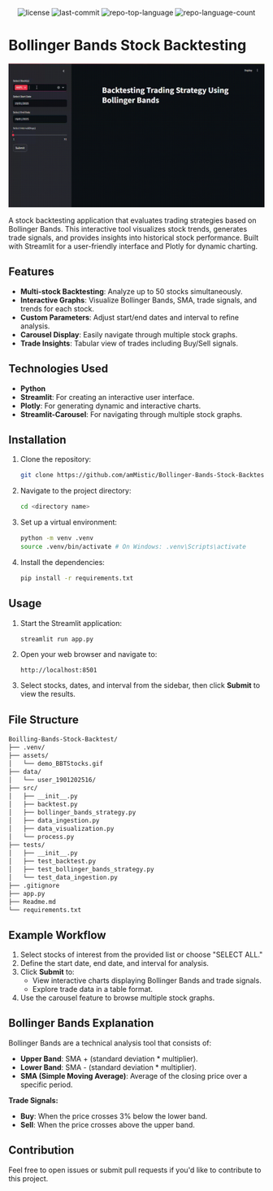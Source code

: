 <p align="center">
	<img src="https://img.shields.io/github/license/amMistic/Bollinger-Bands-Stock-Backtesting?style=default&logo=opensourceinitiative&logoColor=white&color=0080ff" alt="license">
	<img src="https://img.shields.io/github/last-commit/amMistic/Bollinger-Bands-Stock-Backtesting?style=default&logo=git&logoColor=white&color=0080ff" alt="last-commit">
	<img src="https://img.shields.io/github/languages/top/amMistic/Bollinger-Bands-Stock-Backtesting?style=default&color=0080ff" alt="repo-top-language">
	<img src="https://img.shields.io/github/languages/count/amMistic/Bollinger-Bands-Stock-Backtesting?style=default&color=0080ff" alt="repo-language-count">
</p>

# Bollinger Bands Stock Backtesting

![App Demo](assets/demo_BBTStocks.gif.crdownload)

A stock backtesting application that evaluates trading strategies based on Bollinger Bands. This interactive tool visualizes stock trends, generates trade signals, and provides insights into historical stock performance. Built with Streamlit for a user-friendly interface and Plotly for dynamic charting.

## Features

- **Multi-stock Backtesting**: Analyze up to 50 stocks simultaneously.
- **Interactive Graphs**: Visualize Bollinger Bands, SMA, trade signals, and trends for each stock.
- **Custom Parameters**: Adjust start/end dates and interval to refine analysis.
- **Carousel Display**: Easily navigate through multiple stock graphs.
- **Trade Insights**: Tabular view of trades including Buy/Sell signals.

## Technologies Used

- **Python**
- **Streamlit**: For creating an interactive user interface.
- **Plotly**: For generating dynamic and interactive charts.
- **Streamlit-Carousel**: For navigating through multiple stock graphs.

## Installation

1. Clone the repository:
    ```bash
    git clone https://github.com/amMistic/Bollinger-Bands-Stock-Backtesting.git
    ```
2. Navigate to the project directory:
    ```bash
    cd <directory name>
    ```
3. Set up a virtual environment:
    ```bash
    python -m venv .venv
    source .venv/bin/activate # On Windows: .venv\Scripts\activate
    ```
4. Install the dependencies:
    ```bash
    pip install -r requirements.txt
    ```

## Usage

1. Start the Streamlit application:
    ```bash
    streamlit run app.py
    ```
2. Open your web browser and navigate to:
    ```
    http://localhost:8501
    ```
3. Select stocks, dates, and interval from the sidebar, then click **Submit** to view the results.

## File Structure

```
Boilling-Bands-Stock-Backtest/
├── .venv/
├── assets/
│   └── demo_BBTStocks.gif 
├── data/
│   └── user_1901202516/
├── src/
│   ├── __init__.py
│   ├── backtest.py
│   ├── bollinger_bands_strategy.py
│   ├── data_ingestion.py
│   ├── data_visualization.py
│   └── process.py
├── tests/
│   ├── __init__.py
│   ├── test_backtest.py
│   ├── test_bollinger_bands_strategy.py
│   └── test_data_ingestion.py
├── .gitignore
├── app.py
├── Readme.md
└── requirements.txt

```

## Example Workflow

1. Select stocks of interest from the provided list or choose "SELECT ALL."
2. Define the start date, end date, and interval for analysis.
3. Click **Submit** to:
    - View interactive charts displaying Bollinger Bands and trade signals.
    - Explore trade data in a table format.
4. Use the carousel feature to browse multiple stock graphs.

## Bollinger Bands Explanation

Bollinger Bands are a technical analysis tool that consists of:
- **Upper Band**: SMA + (standard deviation * multiplier).
- **Lower Band**: SMA - (standard deviation * multiplier).
- **SMA (Simple Moving Average)**: Average of the closing price over a specific period.

**Trade Signals:**
- **Buy**: When the price crosses 3% below the lower band.
- **Sell**: When the price crosses above the upper band.

## Contribution

Feel free to open issues or submit pull requests if you'd like to contribute to this project.

